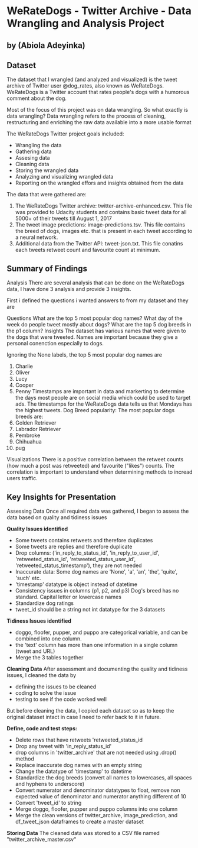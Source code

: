 # WeRateDogs - Twitter Archive - Data Wrangling and Analysis Project
## by (Abiola Adeyinka)


## Dataset

The dataset that I wrangled (and analyzed and visualized) is the tweet archive of Twitter user @dog_rates, also known as WeRateDogs. WeRateDogs is a Twitter account that rates people's dogs with a humorous comment about the dog.

Most of the focus of this project was on data wrangling. So what exactly is data wrangling? Data wrangling refers to the process of cleaning, restructuring and enriching the raw data available into a more usable format

The WeRateDogs Twitter project goals included:

- Wrangling the data
- Gathering data
- Assesing data
- Cleaning data
- Storing the wrangled data
- Analyzing and visualizing wrangled data
- Reporting on the wrangled effors and insights obtained from the data

The data that were gathered are:

1. The WeRateDogs Twitter archive: twitter-archive-enhanced.csv. This file was provided to Udacity students and contains basic tweet data for all 5000+ of their tweets till August 1, 2017
2. The tweet image predictions: image-predictions.tsv. This file contains the breed of dogs, images etc. that is present in each tweet according to a neural network.
3. Additional data from the Twitter API: tweet-json.txt. This file conatins each tweets retweet count and favourite count at minimum.

## Summary of Findings

Analysis
There are several analysis that can be done on the WeRateDogs data, I have done 3 analysis and provide 3 insights.

First i defined the questions i wanted answers to from my dataset and they are

Questions
What are the top 5 most popular dog names?
What day of the week do people tweet mostly about dogs?
What are the top 5 dog breeds in the p1 column?
Insights
The dataset has various names that were given to the dogs that were tweeted. Names are important because they give a personal conenction especially to dogs.

Ignoring the None labels, the top 5 most popular dog names are

 1. Charlie
 2. Oliver
 3. Lucy
 4. Cooper
 5. Penny
Timestamps are important in data and markerting to determine the days most people are on social media which could be used to target ads. The timestamps for the WeRateDogs data tells us that Mondays has the highest tweets.
Dog Breed popularity: The most popular dogs breeds are:
 1. Golden Retriever
 2. Labrador Retriever
 3. Pembroke
 4. Chihuahua
 5. pug


Visualizations
There is a positive correlation between the retweet counts (how much a post was retweeted) and favourite ("likes") counts. The correlation is important to understand when determining methods to incread users traffic.





## Key Insights for Presentation

Assessing Data
Once all required data was gathered, I began to assess the data based on quality and tidiness issues

**Quality Issues identified**
- Some tweets contains retweets and therefore duplicates
- Some tweets are replies and therefore duplicate
- Drop columns: ('in_reply_to_status_id', 'in_reply_to_user_id', 'retweeted_status_id', 'retweeted_status_user_id', 'retweeted_status_timestamp'), they are not needed
- Inaccurate data: Some dog names are 'None', 'a', 'an', 'the', 'quite', 'such' etc.
- 'timestamp' datatype is object instead of datetime
- Consistency issues in columns (p1, p2, and p3) Dog's breed has no standard. Capital letter or lowercase names
- Standardize dog ratings
- tweet_id should be a string not int datatype for the 3 datasets

**Tidiness Issues identified**
- doggo, floofer, pupper, and puppo are categorical variable, and can be combined into one column.
- the 'text' column has more than one information in a single column (tweet and URL)
- Merge the 3 tables together

**Cleaning Data**
After assessment and documenting the quality and tidiness issues, I cleaned the data by

- defining the issues to be cleaned
- coding to solve the issue
- testing to see if the code worked well

But before cleaning the data, I copied each dataset so as to keep the original dataset intact in case I need to refer back to it in future.

**Define, code and test steps:**

 - Delete rows that have retweets 'retweeted_status_id
 - Drop any tweet with 'in_reply_status_id'
 - drop columns in 'twitter_archive' that are not needed using .drop() method
 - Replace inaccurate dog names with an empty string
 - Change the datatype of 'timestamp' to datetime
 - Standardize the dog breeds (convert all names to lowercases, all spaces and hyphens to underscore)
 - Convert numerator and denominator datatypes to float, remove non expected value of denominator and numerator anything different of 10
 - Convert 'tweet_id' to string
 - Merge doggo, floofer, pupper and puppo columns into one column
 - Merge the clean versions of twitter_archive, image_prediction, and df_tweet_json dataframes to create a master dataset

**Storing Data**
The cleaned data was stored to a CSV file named "twitter_archive_master.csv"